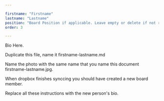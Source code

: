```yaml
---

firstname: "Firstname"
lastname: "Lastname"
position: "Board Position if applicable. Leave empty or delete if not required"
order: 3

---
```



Bio Here.

Duplicate this file, name it firstname-lastname.md

Name the photo with the same name that you name this document firstname-lastname.jpg.

When dropbox finishes synccing you should have created a new board member.

Replace all these instructions with the new person's bio.
